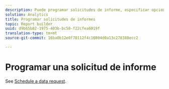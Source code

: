```yaml
---
description: Puede programar solicitudes de informe, especificar opciones de entrega avanzadas, definir destinatarios y ver el historial de programación. Las opciones de envío avanzadas permiten configurar informes que se desean enviar a una hora concreta o a intervalos. También se puede especificar el formato de archivo en el que se desea enviar el informe.
solution: Analytics
title: Programar solicitudes de informes
topic: Report builder
uuid: d9b65b82-1975-403b-bc50-f22cfea6019f
translation-type: tm+mt
source-git-commit: 16ba0b12e0f70112f4c10804d0a13c278388ecc2

---
```



# Programar una solicitud de informe

See [Schedule a data request](/help/analyze/report-builder/t-schedule-a-data-request.md).

